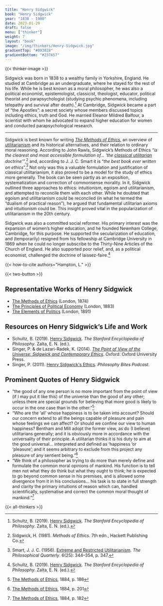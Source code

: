 ```yaml
---
title: "Henry Sidgwick"
book: "Henry Sidgwick"
year: "1838 - 1900"
date: 2023-01-29
draft: false
menu: ["thinker"]
weight: 7
layout: "book"
image: "/img/thinkers/Henry-Sidgwick.jpg"
gradientTop: "#093028"
gradientBottom: "#237A57"
---
```


{{< thinker-image >}}

Sidgwick was born in 1838 to a wealthy family in Yorkshire, England. He studied at Cambridge as an undergraduate, where he stayed for the rest of his life. While he is best known as a moral philosopher, he was also a political economist, epistemologist, classicist, theologist, educator, political theorist and parapsychologist (studying psychic phenomena, including telepathy and survival after death).[^1] At Cambridge, Sidgwick became a part of “the Apostles”: a secret society whose members discussed topics including ethics, truth and God. He married Eleanor Mildred Balfour, a scientist with whom he advocated to expand higher education for women and conducted parapsychological research.

---

Sidgwick is best known for writing _[The Methods of Ethics](https://www.earlymoderntexts.com/assets/pdfs/sidgwick1874.pdf)_, an overview of [utilitarianism](/introduction-to-utilitarianism) and its historical alternatives, and their relation to ordinary moral reasoning. According to John Rawls, Sidgwick’s Methods of Ethics _“is the clearest and most accessible formulation of... ‘the [classical utilitarian](/types-of-utilitarianism#the-two-elements-of-classical-utilitarianism) doctrine’”_,[^2] and, according to J. J. C. Smart it is “_the best book ever written on ethics_”.[^3] Not only was this a valuable formulation and justification of classical utilitarianism, it also proved to be a model for the study of ethics more generally. The book can be seen partly as an exposition, systematization and correction of commonsense morality. In it, Sidgwick outlined three approaches to ethics: intuitionism, egoism and utilitarianism, and attempted to reconcile them with each other. While he doubted that egoism and utilitarianism could be reconciled (in what he termed the “dualism of practical reason”), he argued that fundamental utilitarian axioms and intuitionism could be. This insight proved vital in the popularization of utilitarianism in the 20th century.

Sidgwick was also a committed social reformer. His primary interest was the expansion of women’s higher education, and he founded Newnham College, Cambridge, for this purpose. He supported the secularization of education, and (temporarily) resigned from his fellowship at Cambridge University in 1869 when he could no longer subscribe to the Thirty-Nine Articles of the Church of England. He also supported poor relief, and, as a political economist, challenged the doctrine of laissez-faire.[^4]

{{< how-to-cite authors="Hampton, L." >}}

{{< two-button >}}

## Representative Works of Henry Sidgwick

- [The Methods of Ethics](https://www.earlymoderntexts.com/assets/pdfs/sidgwick1874.pdf) (London, 1874)
- [The Principles of Political Economy](https://archive.org/details/principlespolit01sidggoog/) (London, 1883)
- [The Elements of Politics](https://www.cambridge.org/core/books/elements-of-politics/33E843F9F178DDA117C6DEE00169A57B) (London, 1891)

## Resources on Henry Sidgwick’s Life and Work

- Schultz, B. (2019). [Henry Sidgwick](https://plato.stanford.edu/entries/sidgwick/). _The Stanford Encyclopedia of Philosophy_. Zalta, E. N. (ed.).
- Singer, P. & de Lazari-Radek, K. (2014). _[The Point of View of the Universe: Sidgwick and Contemporary Ethics](https://www.oxfordscholarship.com/view/10.1093/acprof:oso/9780199603695.001.0001/acprof-9780199603695)_. Oxford: Oxford University Press.
- Singer, P. (2011). [Henry Sidgwick's Ethics](https://philosophybites.com/2011/07/peter-singer-on-henry-sidgwicks-ethics.html). _Philosophy Bites Podcast_.

## Prominent Quotes of Henry Sidgwick

- “the good of any one person is no more important from the point of view (if I may put it like this) of the universe than the good of any other; unless there are special grounds for believing that more good is likely to occur in the one case than in the other.”[^5]
- “Who are the ‘all’ whose happiness is to be taken into account? Should our concern extend to all the beings capable of pleasure and pain whose feelings we can affect? Or should we confine our view to human happiness? Bentham and Mill adopt the former view, as do (I believe) utilitarians generally; and it is obviously more in accordance with the universality of their principle. A utilitarian thinks it is his duty to aim at the good universal... interpreted and defined as ‘happiness ‘or ‘pleasure’; and it seems arbitrary to exclude from this project any pleasure of any sentient being.”[^6]
- “We think of a philosopher as trying to do more than merely define and formulate the common moral opinions of mankind. His function is to tell men not what they do think but what they ought to think; he is expected to go beyond common sense in his premises, and is allowed some divergence from it in his conclusions... his task is to state in full strength and clarity the primary intuitions of reason which can, handled scientifically, systematise and correct the common moral thought of mankind.”[^7]

{{< all-thinkers >}}

[^1]: Schultz, B. (2019). [Henry Sidgwick](https://plato.stanford.edu/entries/sidgwick/). _The Stanford Encyclopedia of Philosophy_. Zalta, E. N. (ed.).
[^2]: Sidgwick, H. (1981). _Methods of Ethics_. 7th edn., Hackett Publishing Co.
[^3]: Smart, J. J. C. (1956). [Extreme and Restricted Utilitarianism](http://personal.lse.ac.uk/robert49/teaching/mm/articles/Smart_1956Utilitarianism.pdf). _The Philosophical Quarterly_. 6(25): 344–354, p. 347.
[^4]: Schultz, B. (2019). [Henry Sidgwick](https://plato.stanford.edu/entries/sidgwick/). _The Stanford Encyclopedia of Philosophy_. Zalta, E. N. (ed.).
[^5]: [The Methods of Ethics](https://www.earlymoderntexts.com/assets/pdfs/sidgwick1874.pdf), 1884, p. 186
[^6]: [The Methods of Ethics](https://www.earlymoderntexts.com/assets/pdfs/sidgwick1874.pdf), 1884, p. 201
[^7]: [The Methods of Ethics](https://www.earlymoderntexts.com/assets/pdfs/sidgwick1874.pdf), 1884, p. 182
